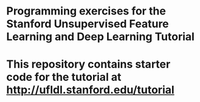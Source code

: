 # Programming exercises for the Stanford Unsupervised Feature Learning and Deep Learning Tutorial
# This repository contains starter code for the tutorial at http://ufldl.stanford.edu/tutorial
